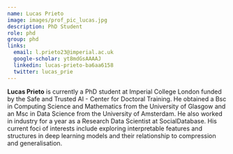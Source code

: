 ```yaml
---
name: Lucas Prieto
image: images/prof_pic_lucas.jpg
description: PhD Student
role: phd
group: phd
links:
  email: l.prieto23@imperial.ac.uk
  google-scholar: yt8mdGsAAAAJ
  linkedin: lucas-prieto-ba6aa6158
  twitter: lucas_prie
---
```


<strong>Lucas Prieto</strong> is currently a PhD student at Imperial College London funded by the Safe and Trusted AI - Center for Doctoral Training. He obtained a Bsc in Computing Science and Mathematics from the University of Glasgow and an Msc in Data Science from the University of Amsterdam. He also worked in industry for a year as a Research Data Scientist at SocialDatabase. His current foci of interests include exploring interpretable features and structures in deep learning models and their relationship to compression and generalisation.